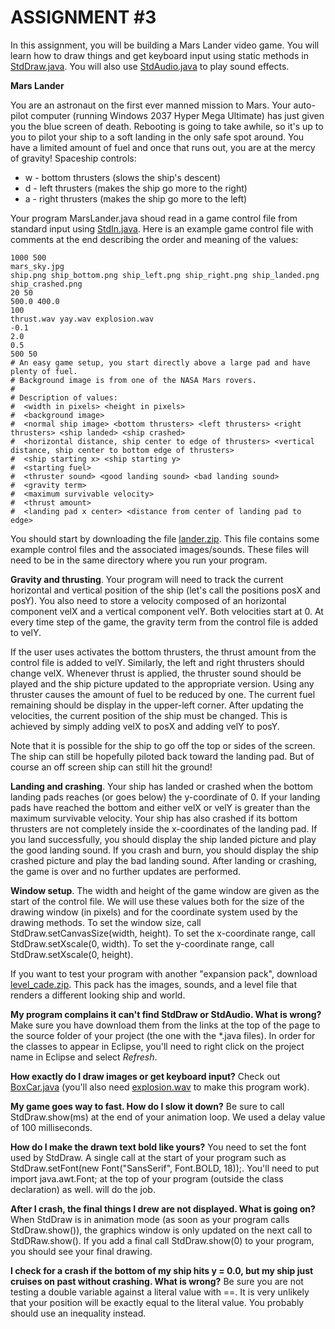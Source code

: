 # ASSIGNMENT #3  

In this assignment, you will be building a Mars Lander video game. You will learn how to draw things and get keyboard input using static methods in [StdDraw.java](StdDraw.java). You will also use [StdAudio.java](StdAudio.java) to play sound effects.

**Mars Lander**  

You are an astronaut on the first ever manned mission to Mars. Your auto-pilot computer (running Windows 2037 Hyper Mega Ultimate) has just given you the blue screen of death. Rebooting is going to take awhile, so it's up to you to pilot your ship to a soft landing in the only safe spot around. You have a limited amount of fuel and once that runs out, you are at the mercy of gravity! Spaceship controls:  

* w - bottom thrusters (slows the ship's descent)
* d - left thrusters (makes the ship go more to the right)
* a - right thrusters (makes the ship go more to the left)  

Your program MarsLander.java shoud read in a game control file from standard input using [StdIn.java](StdIn.java). Here is an example game control file with comments at the end describing the order and meaning of the values:  

```
1000 500  
mars_sky.jpg  
ship.png ship_bottom.png ship_left.png ship_right.png ship_landed.png ship_crashed.png  
20 50  
500.0 400.0  
100  
thrust.wav yay.wav explosion.wav  
-0.1  
2.0  
0.5  
500 50  
# An easy game setup, you start directly above a large pad and have plenty of fuel.  
# Background image is from one of the NASA Mars rovers.  
#  
# Description of values:  
#  <width in pixels> <height in pixels>  
#  <background image>  
#  <normal ship image> <bottom thrusters> <left thrusters> <right thrusters> <ship landed> <ship crashed>  
#  <horizontal distance, ship center to edge of thrusters> <vertical distance, ship center to bottom edge of thrusters>  
#  <ship starting x> <ship starting y>  
#  <starting fuel>  
#  <thruster sound> <good landing sound> <bad landing sound>  
#  <gravity term>  
#  <maximum survivable velocity>  
#  <thrust amount>  
#  <landing pad x center> <distance from center of landing pad to edge>  
```

You should start by downloading the file [lander.zip](https://katie.cs.mtech.edu/classes/archive/f13/csci135/assign/lander/lander.zip). This file contains some example control files and the associated images/sounds. These files will need to be in the same directory where you run your program.  

**Gravity and thrusting**. Your program will need to track the current horizontal and vertical position of the ship (let's call the positions posX and posY). You also need to store a velocity composed of an horizontal component velX and a vertical component velY. Both velocities start at 0. At every time step of the game, the gravity term from the control file is added to velY.  

If the user uses activates the bottom thrusters, the thrust amount from the control file is added to velY. Similarly, the left and right thrusters should change velX. Whenever thrust is applied, the thruster sound should be played and the ship picture updated to the appropriate version. Using any thruster causes the amount of fuel to be reduced by one. The current fuel remaining should be display in the upper-left corner. After updating the velocities, the current position of the ship must be changed. This is achieved by simply adding velX to posX and adding velY to posY.  

Note that it is possible for the ship to go off the top or sides of the screen. The ship can still be hopefully piloted back toward the landing pad. But of course an off screen ship can still hit the ground!  

**Landing and crashing**. Your ship has landed or crashed when the bottom landing pads reaches (or goes below) the y-coordinate of 0. If your landing pads have reached the bottom and either velX or velY is greater than the maximum survivable velocity. Your ship has also crashed if its bottom thrusters are not completely inside the x-coordinates of the landing pad. If you land successfully, you should display the ship landed picture and play the good landing sound. If you crash and burn, you should display the ship crashed picture and play the bad landing sound. After landing or crashing, the game is over and no further updates are performed.  

**Window setup**. The width and height of the game window are given as the start of the control file. We will use these values both for the size of the drawing window (in pixels) and for the coordinate system used by the drawing methods. To set the window size, call StdDraw.setCanvasSize(width, height). To set the x-coordinate range, call StdDraw.setXscale(0, width). To set the y-coordinate range, call StdDraw.setXscale(0, height).  

If you want to test your program with another "expansion pack", download [level_cade.zip](https://katie.cs.mtech.edu/classes/archive/f13/csci135/assign/lander/level_cade.zip). This pack has the images, sounds, and a level file that renders a different looking ship and world.  

**My program complains it can't find StdDraw or StdAudio. What is wrong?** Make sure you have download them from the links at the top of the page to the source folder of your project (the one with the *.java files). In order for the classes to appear in Eclipse, you'll need to right click on the project name in Eclipse and select *Refresh*.

**How exactly do I draw images or get keyboard input?** Check out [BoxCar.java](https://katie.cs.mtech.edu/classes/archive/f13/csci135/examples/BoxCar.java) (you'll also need [explosion.wav](explosion.wav) to make this program work).  

**My game goes way to fast. How do I slow it down?** Be sure to call StdDraw.show(ms) at the end of your animation loop. We used a delay value of 100 milliseconds.  

**How do I make the drawn text bold like yours?** You need to set the font used by StdDraw. A single call at the start of your program such as StdDraw.setFont(new Font("SansSerif", Font.BOLD, 18));. You'll need to put import java.awt.Font; at the top of your program (outside the class declaration) as well. will do the job.  

**After I crash, the final things I drew are not displayed. What is going on?** When StdDraw is in animation mode (as soon as your program calls StdDraw.show()), the graphics window is only updated on the next call to StdDRaw.show(). If you add a final call StdDraw.show(0) to your program, you should see your final drawing.  

**I check for a crash if the bottom of my ship hits y = 0.0, but my ship just cruises on past without crashing. What is wrong?** Be sure you are not testing a double variable against a literal value with ==. It is very unlikely that your position will be exactly equal to the literal value. You probably should use an inequality instead.
